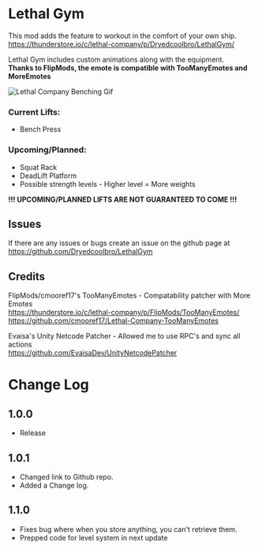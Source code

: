 # Lethal Gym
This mod adds the feature to workout in the comfort of your own ship.
https://thunderstore.io/c/lethal-company/p/Dryedcoolbro/LethalGym/

Lethal Gym includes custom animations along with the equipment.  
**Thanks to FlipMods, the emote is compatible with TooManyEmotes and MoreEmotes**

![Lethal Company Benching Gif](https://imgur.com/6SGjN07.gif)

### Current Lifts:
- Bench Press

### Upcoming/Planned:
- Squat Rack
- DeadLift Platform
- Possible strength levels - Higher level = More weights

**!!! UPCOMING/PLANNED LIFTS ARE NOT GUARANTEED TO COME !!!** 

## Issues
If there are any issues or bugs create an issue on the github page at https://github.com/Dryedcoolbro/LethalGym

## Credits
FlipMods/cmooref17's TooManyEmotes - Compatability patcher with More Emotes  
https://thunderstore.io/c/lethal-company/p/FlipMods/TooManyEmotes/  
https://github.com/cmooref17/Lethal-Company-TooManyEmotes

Evaisa's Unity Netcode Patcher - Allowed me to use RPC's and sync all actions  
https://github.com/EvaisaDev/UnityNetcodePatcher

# Change Log

## 1.0.0
- Release

## 1.0.1
- Changed link to Github repo.
- Added a Change log.

## 1.1.0
- Fixes bug where when you store anything, you can't retrieve them.
- Prepped code for level system in next update
